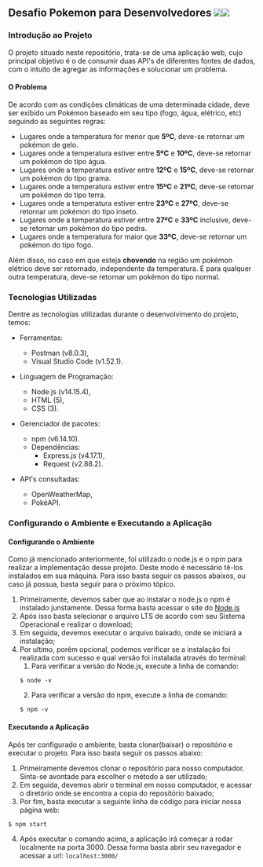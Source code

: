 ## Desafio Pokemon para Desenvolvedores ![](https://icon-icons.com/icons2/896/PNG/32/pokemon_go_play_game_cinema_film_movie_icon-icons.com_69163.png)![](https://icon-icons.com/icons2/851/PNG/32/pikachu_icon-icons.com_67535.png)

### Introdução ao Projeto
O projeto situado neste repositório, trata-se de uma aplicação web, cujo principal objetivo é o de consumir duas API's de diferentes fontes de dados, com o intuito de agregar as informações e solucionar um problema. 

#### O Problema
De acordo com as condições climáticas de uma determinada cidade, deve ser exibido um Pokémon baseado em seu tipo (fogo, água, elétrico, etc) seguindo as seguintes regras:

*  Lugares onde a temperatura for menor que **5ºC**, deve-se retornar um pokémon de gelo.
*  Lugares onde a temperatura estiver entre **5ºC** e **10ºC**, deve-se retornar um pokémon do tipo água.
*  Lugares onde a temperatura estiver entre **12ºC** e **15ºC**, deve-se retornar um pokémon do tipo grama.
*  Lugares onde a temperatura estiver entre **15ºC** e **21ºC**, deve-se retornar um pokémon do tipo terra.
*  Lugares onde a temperatura estiver entre **23ºC** e **27ºC**, deve-se retornar um pokémon do tipo inseto.
*  Lugares onde a temperatura estiver entre **27ºC** e **33ºC** inclusive, deve-se retornar um pokémon do tipo pedra.
*  Lugares onde a temperatura for maior que **33ºC**, deve-se retornar um pokémon do tipo fogo.

Além disso, no caso em que esteja **chovendo** na região um pokémon elétrico deve ser retornado, independente da temperatura. E para qualquer outra temperatura, deve-se retornar um pokémon do tipo normal.

### Tecnologias Utilizadas
Dentre as tecnologias utilizadas durante o desenvolvimento do projeto, temos:
* Ferramentas:
  * Postman (v8.0.3),
  * Visual Studio Code (v1.52.1).
  
* Linguagem de Programação:
  * Node.js (v14.15.4),
  * HTML (5),
  * CSS (3).
  
* Gerenciador de pacotes:
    * npm (v6.14.10).
    * Dependências:
      * Express.js (v4.17.1),
      * Request (v2.88.2).
  
* API's consultadas:
  * OpenWeatherMap,
  * PokéAPI.
  
### Configurando o Ambiente e Executando a Aplicação
#### Configurando o Ambiente
Como já mencionado anteriormente, foi utilizado o node.js e o npm para realizar a implementação desse projeto. Deste modo é necessário tê-los instalados em sua máquina. Para isso basta seguir os passos abaixos, ou caso já possua, basta seguir para o próximo tópico.
  1. Primeiramente, devemos saber que ao instalar o node.js o npm é instalado junstamente. Dessa forma basta acessar o site do [Node.js](https://nodejs.org/en/download/)
  2. Após isso basta selecionar o arquivo LTS de acordo com seu Sistema Operacional e realizar o download;
  3. Em seguida, devemos executar o arquivo baixado, onde se iniciará a instalação;
  4. Por ultimo, porêm opcional, podemos verificar se a instalação foi realizada com sucesso e qual versão foi instalada através do terminal:
     1. Para verificar a versão do Node.js, execute a linha de comando:
     ```
     $ node -v
     ```
     2. Para verificar a versão do npm, execute a linha de comando:
     ```
     $ npm -v
     ```

#### Executando a Aplicação
Após ter configurado o ambiente, basta clonar(baixar) o repositório e executar o projeto. Para isso basta seguir os passos abaixo:
  1. Primeiramente devemos clonar o repositório para nosso computador. Sinta-se avontade para escolher o método a ser utilizado;
  2. Em seguida, devemos abrir o terminal em nosso computador, e acessar o diretório onde se encontra a copia do repositório baixado;
  3. Por fim, basta executar a seguinte linha de código para iniciar nossa página web: 
  ```
  $ npm start
  ```
  4. Após executar o comando acima, a aplicação irá começar a rodar localmente na porta 3000. Dessa forma basta abrir seu navegador e acessar a url: `localhost:3000/`
 
  


